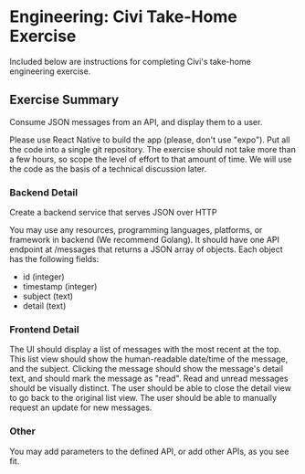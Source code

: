 # Engineering: Civi Take-Home Exercise
Included below are instructions for completing Civi's take-home engineering exercise.

## Exercise Summary
Consume JSON messages from an API, and display them to a user.

Please use React Native to build the app (please, don't use "expo"). Put all the code into a single git repository. The exercise should not take more than a few hours, so scope the level of effort to that amount of time. We will use the code as the basis of a technical discussion later.

### Backend Detail
Create a backend service that serves JSON over HTTP

You may use any resources, programming languages, platforms, or framework in backend (We recommend Golang). 
It should have one API endpoint at /messages that returns a JSON array of objects. Each object has the following fields:
- id (integer)
- timestamp (integer)
- subject (text)
- detail (text)


### Frontend Detail
The UI should display a list of messages with the most recent at the top. This list view should show the human-readable date/time of the message, and the subject. Clicking the message should show the message's detail text, and should mark the message as "read". Read and unread messages should be visually distinct. The user should be able to close the detail view to go back to the original list view. The user should be able to manually request an update for new messages.


### Other
You may add parameters to the defined API, or add other APIs, as you see fit.
